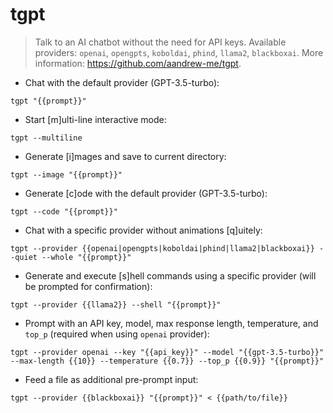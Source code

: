 # tgpt

> Talk to an AI chatbot without the need for API keys.
> Available providers: `openai`, `opengpts`, `koboldai`, `phind`, `llama2`, `blackboxai`.
> More information: <https://github.com/aandrew-me/tgpt>.

- Chat with the default provider (GPT-3.5-turbo):

`tgpt "{{prompt}}"`

- Start [m]ulti-line interactive mode:

`tgpt --multiline`

- Generate [i]mages and save to current directory:

`tgpt --image "{{prompt}}"`

- Generate [c]ode with the default provider (GPT-3.5-turbo):

`tgpt --code "{{prompt}}"`

- Chat with a specific provider without animations [q]uitely:

`tgpt --provider {{openai|opengpts|koboldai|phind|llama2|blackboxai}} --quiet --whole "{{prompt}}"`

- Generate and execute [s]hell commands using a specific provider (will be prompted for confirmation):

`tgpt --provider {{llama2}} --shell "{{prompt}}"`

- Prompt with an API key, model, max response length, temperature, and `top_p` (required when using `openai` provider):

`tgpt --provider openai --key "{{api_key}}" --model "{{gpt-3.5-turbo}}" --max-length {{10}} --temperature {{0.7}} --top_p {{0.9}} "{{prompt}}"`

- Feed a file as additional pre-prompt input:

`tgpt --provider {{blackboxai}} "{{prompt}}" < {{path/to/file}}`
